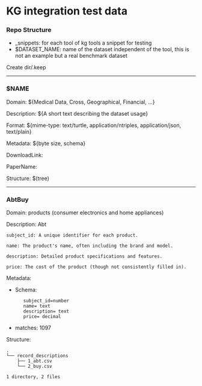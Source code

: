 # KG integration test data

### Repo Structure
- _snippets: for each tool of kg tools a snippet for testing
- $DATASET_NAME: name of the dataset independent of the tool, this is not an example but a real benchmark dataset

Create dir/.keep 

---
### $NAME

Domain: ${Medical Data, Cross, Geographical, Financial, ...}

Description: ${A short text describing the dataset usage}

Format: ${mime-type: text/turtle, application/ntriples, application/json, text/plain}

Metadata: ${byte size, schema}

DownloadLink:

PaperName:

Structure: $(tree)

---
### AbtBuy

Domain: products (consumer electronics and home appliances)

Description: Abt

    subject_id: A unique identifier for each product.
    
    name: The product's name, often including the brand and model.
    
    description: Detailed product specifications and features.
    
    price: The cost of the product (though not consistently filled in).
    
Metadata:
- Schema:
  
  ```
     subject_id=number
     name= text
     description= text
     price= decimal
  ```
- matches: 1097

Structure:

```
.
└── record_descriptions
    ├── 1_abt.csv
    └── 2_buy.csv

1 directory, 2 files
```
